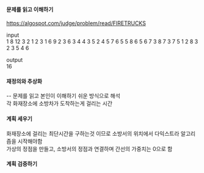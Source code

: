 #### 문제를 읽고 이해하기
https://algospot.com/judge/problem/read/FIRETRUCKS

input</br>
1
8 12 3 2
1 2 3
1 6 9
2 3 6
3 4 4 
3 5 2
4 5 7
6 5 5 
8 6 5
6 7 3
8 7 3
7 5 1
2 8 3
2 3 5
4 6


output</br>
16
 
#### 재정의와 추상화<br>
-- 문제를 읽고 본인이 이해하기 쉬운 방식으로 해석<br>
각 화재장소에 소방차가 도착하는게 걸리는 시간

#### 계획 세우기<br>
화재장소에 걸리는 최단시간을 구하는것 이므로 소방서의 위치에서 다익스트라 알고리즘을 시작해야함<br>
가상의 정점을 만들고, 소방서의 정점과 연결하며 간선의 가중치는 0으로 함<br>

#### 계획 검증하기
